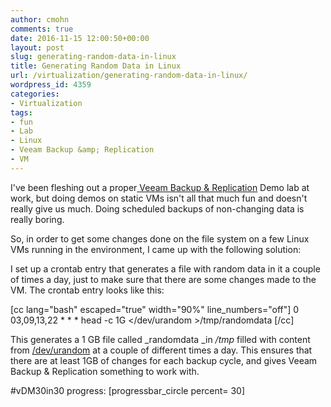 ```yaml
---
author: cmohn
comments: true
date: 2016-11-15 12:00:50+00:00
layout: post
slug: generating-random-data-in-linux
title: Generating Random Data in Linux
url: /virtualization/generating-random-data-in-linux/
wordpress_id: 4359
categories:
- Virtualization
tags:
- fun
- Lab
- Linux
- Veeam Backup &amp; Replication
- VM
---
```


I've been fleshing out a proper[ Veeam Backup & Replication](http://veeam.com) Demo lab at work, but doing demos on static VMs isn't all that much fun and doesn't really give us much. Doing scheduled backups of non-changing data is really boring.

So, in order to get some changes done on the file system on a few Linux VMs running in the environment, I came up with the following solution:

I set up a crontab entry that generates a file with random data in it a couple of times a day, just to make sure that there are some changes made to the VM. The crontab entry looks like this:

[cc lang="bash" escaped="true" width="90%" line_numbers="off"]
0 03,09,13,22 * * * head -c 1G </dev/urandom >/tmp/randomdata
[/cc]

This generates a 1 GB file called _randomdata _in _/tmp_ filled with content from [/dev/urandom](https://en.wikipedia.org/wiki//dev/random) at a couple of different times a day. This ensures that there are at least 1GB of changes for each backup cycle, and gives Veeam Backup & Replication something to work with.

#vDM30in30 progress:
[progressbar_circle percent= 30]

